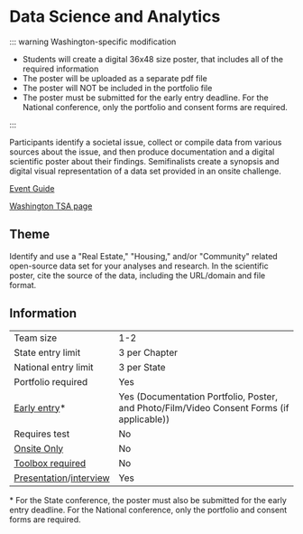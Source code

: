 # Data Science and Analytics

::: warning Washington-specific modification

- Students will create a digital 36x48 size poster, that includes all of the required information
- The poster will be uploaded as a separate pdf file
- The poster will NOT be included in the portfolio file
- The poster must be submitted for the early entry deadline. For the National conference, only the portfolio and consent forms are required.

:::

Participants identify a societal issue, collect or compile data from various sources about the issue, and then produce documentation and a digital scientific poster about their findings. Semifinalists create a synopsis and digital visual representation of a data set provided in an onsite challenge.

[Event Guide](https://lwsd.sharepoint.com/:b:/r/sites/GR-JHS-TechnologyStudentAssociation-SCA/Shared%20Documents/23-24/Competition/Event%20Guides/HS%20-%20Data%20Science%20and%20Analytics.pdf)

[Washington TSA page](https://www.washingtontsa.org/high-school-events/data-science-and-analytics)

## Theme

Identify and use a "Real Estate," "Housing," and/or "Community" related open-source data set for your analyses and research. In the scientific poster, cite the source of the data, including the URL/domain and file format.

## Information

|                                              |                                                                                           |
| -------------------------------------------- | ----------------------------------------------------------------------------------------- |
| Team size                                    | 1-2                                                                                       |
| State entry limit                            | 3 per Chapter                                                                             |
| National entry limit                         | 3 per State                                                                               |
| Portfolio required                           | Yes                                                                                       |
| [Early entry](/#terms)\*                     | Yes (Documentation Portfolio, Poster, and Photo/Film/Video Consent Forms (if applicable)) |
| Requires test                                | No                                                                                        |
| [Onsite Only](/#terms)                       | No                                                                                        |
| [Toolbox required](/#terms)                  | No                                                                                        |
| [Presentation](/#terms)/[interview](/#terms) | Yes                                                                                       |

\* For the State conference, the poster must also be submitted for the early entry deadline. For the National conference, only the portfolio and consent forms are required.
